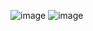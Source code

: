 ![image](https://github.com/zVihugo/Exercicio_refatoracao/assets/118476125/73f5cb48-7511-4bcc-b60f-4d7dce325f08)
![image](https://github.com/zVihugo/Exercicio_refatoracao/assets/118476125/968d003c-f42e-4be5-b986-8755da49c4b7)
